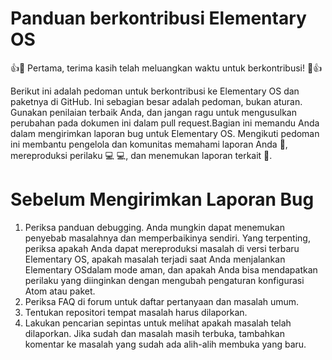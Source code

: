 # Panduan berkontribusi Elementary OS
👍🎉 Pertama, terima kasih telah meluangkan waktu untuk berkontribusi! 🎉👍

Berikut ini adalah pedoman untuk berkontribusi ke Elementary OS dan paketnya di GitHub. Ini sebagian besar adalah pedoman, bukan aturan. Gunakan penilaian terbaik Anda, dan jangan ragu untuk mengusulkan perubahan pada dokumen ini dalam pull request.Bagian ini memandu Anda dalam mengirimkan laporan bug untuk Elementary OS. Mengikuti pedoman ini membantu pengelola dan komunitas memahami laporan Anda 📝, mereproduksi perilaku 💻 💻, dan menemukan laporan terkait 🔎.

# Sebelum Mengirimkan Laporan Bug
1. Periksa panduan debugging. Anda mungkin dapat menemukan penyebab masalahnya dan memperbaikinya sendiri. Yang terpenting, periksa apakah Anda dapat mereproduksi masalah di versi terbaru Elementary OS, apakah masalah terjadi saat Anda menjalankan Elementary OSdalam mode aman, dan apakah Anda bisa mendapatkan perilaku yang diinginkan dengan mengubah pengaturan konfigurasi Atom atau paket.
2. Periksa FAQ di forum untuk daftar pertanyaan dan masalah umum.
3. Tentukan repositori tempat masalah harus dilaporkan.
4. Lakukan pencarian sepintas untuk melihat apakah masalah telah dilaporkan. Jika sudah dan masalah masih terbuka, tambahkan komentar ke masalah yang sudah ada alih-alih membuka yang baru.
